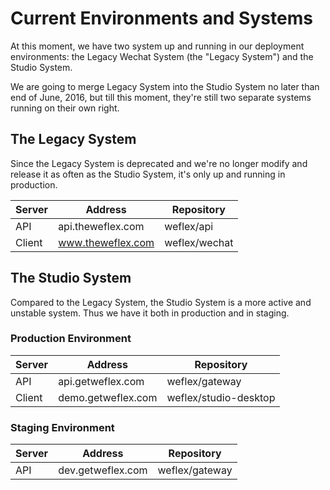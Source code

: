 # Current Environments and Systems

At this moment, we have two system up and running in our deployment environments: the Legacy Wechat System (the "Legacy System") and the Studio System.

We are going to merge Legacy System into the Studio System no later than end of June, 2016, but till this moment, they're still two separate systems running on their own right.

## The Legacy System

Since the Legacy System is deprecated and we're no longer modify and release it as often as the Studio System, it's only up and running in production.

| Server | Address           | Repository   |
| ------ | ----------------- | ------------ |
| API    | api.theweflex.com | weflex/api   |
| Client | www.theweflex.com | weflex/wechat|


## The Studio System

Compared to the Legacy System, the Studio System is a more active and unstable system. Thus we have it both in production and in staging.

### Production Environment

| Server | Address            | Repository           |
| ------ | ------------------ | -------------------- |
| API    | api.getweflex.com  | weflex/gateway       |
| Client | demo.getweflex.com | weflex/studio-desktop|

### Staging Environment

| Server | Address           | Repository     |
| ------ | ----------------- | -------------- |
| API    | dev.getweflex.com | weflex/gateway |
